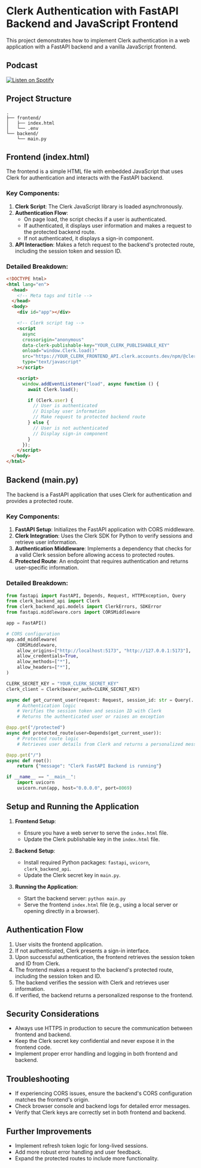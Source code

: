 # Clerk Authentication with FastAPI Backend and JavaScript Frontend

This project demonstrates how to implement Clerk authentication in a web application with a FastAPI backend and a vanilla JavaScript frontend.

## Podcast
[![Listen on Spotify](https://img.shields.io/badge/Spotify-Podcast-green?style=for-the-badge&logo=spotify)](https://spotifyanchor-web.app.link/e/xCgmgdPMANb)

## Project Structure

```
.
├── frontend/
│   ├── index.html
│   └── .env
└── backend/
    └── main.py
```

## Frontend (index.html)

The frontend is a simple HTML file with embedded JavaScript that uses Clerk for authentication and interacts with the FastAPI backend.

### Key Components:

1. **Clerk Script**: The Clerk JavaScript library is loaded asynchronously.
2. **Authentication Flow**:
   - On page load, the script checks if a user is authenticated.
   - If authenticated, it displays user information and makes a request to the protected backend route.
   - If not authenticated, it displays a sign-in component.
3. **API Interaction**: Makes a fetch request to the backend's protected route, including the session token and session ID.

### Detailed Breakdown:

```html
<!DOCTYPE html>
<html lang="en">
  <head>
    <!-- Meta tags and title -->
  </head>
  <body>
    <div id="app"></div>

    <!-- Clerk script tag -->
    <script
      async
      crossorigin="anonymous"
      data-clerk-publishable-key="YOUR_CLERK_PUBLISHABLE_KEY"
      onload="window.Clerk.load()"
      src="https://YOUR_CLERK_FRONTEND_API.clerk.accounts.dev/npm/@clerk/clerk-js@latest/dist/clerk.browser.js"
      type="text/javascript"
    ></script>

    <script>
      window.addEventListener("load", async function () {
        await Clerk.load();

        if (Clerk.user) {
          // User is authenticated
          // Display user information
          // Make request to protected backend route
        } else {
          // User is not authenticated
          // Display sign-in component
        }
      });
    </script>
  </body>
</html>
```

## Backend (main.py)

The backend is a FastAPI application that uses Clerk for authentication and provides a protected route.

### Key Components:

1. **FastAPI Setup**: Initializes the FastAPI application with CORS middleware.
2. **Clerk Integration**: Uses the Clerk SDK for Python to verify sessions and retrieve user information.
3. **Authentication Middleware**: Implements a dependency that checks for a valid Clerk session before allowing access to protected routes.
4. **Protected Route**: An endpoint that requires authentication and returns user-specific information.

### Detailed Breakdown:

```python
from fastapi import FastAPI, Depends, Request, HTTPException, Query
from clerk_backend_api import Clerk
from clerk_backend_api.models import ClerkErrors, SDKError
from fastapi.middleware.cors import CORSMiddleware

app = FastAPI()

# CORS configuration
app.add_middleware(
    CORSMiddleware,
    allow_origins=["http://localhost:5173", "http://127.0.0.1:5173"],
    allow_credentials=True,
    allow_methods=["*"],
    allow_headers=["*"],
)

CLERK_SECRET_KEY = "YOUR_CLERK_SECRET_KEY"
clerk_client = Clerk(bearer_auth=CLERK_SECRET_KEY)

async def get_current_user(request: Request, session_id: str = Query(...)):
    # Authentication logic
    # Verifies the session token and session ID with Clerk
    # Returns the authenticated user or raises an exception

@app.get("/protected")
async def protected_route(user=Depends(get_current_user)):
    # Protected route logic
    # Retrieves user details from Clerk and returns a personalized message

@app.get("/")
async def root():
    return {"message": "Clerk FastAPI Backend is running"}

if __name__ == "__main__":
    import uvicorn
    uvicorn.run(app, host="0.0.0.0", port=8069)
```

## Setup and Running the Application

1. **Frontend Setup**:
   - Ensure you have a web server to serve the `index.html` file.
   - Update the Clerk publishable key in the `index.html` file.

2. **Backend Setup**:
   - Install required Python packages: `fastapi`, `uvicorn`, `clerk_backend_api`.
   - Update the Clerk secret key in `main.py`.

3. **Running the Application**:
   - Start the backend server: `python main.py`
   - Serve the frontend `index.html` file (e.g., using a local server or opening directly in a browser).

## Authentication Flow

1. User visits the frontend application.
2. If not authenticated, Clerk presents a sign-in interface.
3. Upon successful authentication, the frontend retrieves the session token and ID from Clerk.
4. The frontend makes a request to the backend's protected route, including the session token and ID.
5. The backend verifies the session with Clerk and retrieves user information.
6. If verified, the backend returns a personalized response to the frontend.

## Security Considerations

- Always use HTTPS in production to secure the communication between frontend and backend.
- Keep the Clerk secret key confidential and never expose it in the frontend code.
- Implement proper error handling and logging in both frontend and backend.

## Troubleshooting

- If experiencing CORS issues, ensure the backend's CORS configuration matches the frontend's origin.
- Check browser console and backend logs for detailed error messages.
- Verify that Clerk keys are correctly set in both frontend and backend.

## Further Improvements

- Implement refresh token logic for long-lived sessions.
- Add more robust error handling and user feedback.
- Expand the protected routes to include more functionality.
